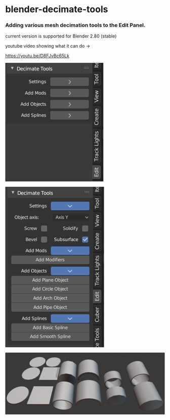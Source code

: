 # blender-decimate-tools
### Adding various mesh decimation tools to the Edit Panel.

current version is supported for Blender 2.80 (stable)

youtube video showing what it can do -> 

https://youtu.be/D8FJvBc65Lk

![Godot Hub Cover](Preview-Images/01.png)

![Godot Hub Cover](Preview-Images/02.png)

![Godot Hub Cover](Preview-Images/03.png)
